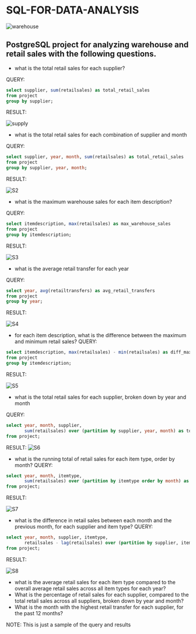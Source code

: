 # SQL-FOR-DATA-ANALYSIS


![warehouse](https://user-images.githubusercontent.com/100838547/224486570-d7976cc8-bc0b-4a6e-a39f-1654016ceac8.jpg)

## PostgreSQL project for analyzing warehouse and retail sales with the following questions.

* what is the total retail sales for each supplier?

 QUERY:
 ```sql
 select supplier, sum(retailsales) as total_retail_sales
from project 
group by supplier;
 ```
RESULT:

![supply](https://user-images.githubusercontent.com/100838547/224489292-87e0be9c-c732-4b43-8bf8-565bbc054124.png)
* what is the total retail sales for each combination of supplier and month

QUERY:
```sql
select supplier, year, month, sum(retailsales) as total_retail_sales
from project 
group by supplier, year, month;
```
RESULT:

![S2](https://user-images.githubusercontent.com/100838547/224490032-fcd48f03-6b2a-4a76-a0f8-f4d74d25819d.png)

* what is the maximum warehouse sales for each item description?

QUERY:
```sql
select itemdescription, max(retailsales) as max_warehouse_sales
from project 
group by itemdescription;
```
RESULT:

![S3](https://user-images.githubusercontent.com/100838547/224490291-90dffa9b-fa4e-4514-8df8-5f2ffbb4cb28.png)

* what is the average retail transfer for each year 

QUERY:
```sql
select year, avg(retailtransfers) as avg_retail_transfers
from project 
group by year;
```

RESULT:

![S4](https://user-images.githubusercontent.com/100838547/224490466-0d7f489f-88b2-4aad-8156-c5072dd131ca.png)

* for each item description, what is the difference between the maximum and minimum retail sales? 
QUERY:
```sql
select itemdescription, max(retailsales) - min(retailsales) as diff_max_min_retail_sales
from project 
group by itemdescription;
```
RESULT:

![S5](https://user-images.githubusercontent.com/100838547/224490734-631015ab-8936-4c4a-9c73-3e3a399d0b68.png)

* what is the total retail sales for each supplier, broken down by year and month 

QUERY:
```sql
select year, month, supplier,
       sum(retailsales) over (partition by supplier, year, month) as total_retail_sales
from project;
```

RESULT:
![S6](https://user-images.githubusercontent.com/100838547/224491227-92c48a4c-6169-4b7e-9375-3d224715f18c.png)

* what is the running total of retail sales for each item type, order by month?
QUERY:
```sql
select year, month, itemtype,
       sum(retailsales) over (partition by itemtype order by month) as running_total_retail_sales
from project;
```

RESULT:

![S7](https://user-images.githubusercontent.com/100838547/224491546-11d65523-edc9-4f63-820f-7473c1926e81.png)


* what is the difference in retail sales between each month and the previous month, for each supplier and item type?
QUERY:
```sql
select year, month, supplier, itemtype,
       retailsales - lag(retailsales) over (partition by supplier, itemtype order by year, month) as diff_retail_sales
from project; 
```

RESULT:

![S8](https://user-images.githubusercontent.com/100838547/224491808-dd42d7ad-695e-45c0-81e1-0fb823980eb2.png)

* what is the average retail sales for each item type compared to the overall average retail sales across all item types for each year?
* What is the percentage of retail sales for each supplier, compared to the total retail sales across all suppliers, broken down by year and month?
* What is the month with the highest retail transfer for each supplier, for the past 12 months?


NOTE: This is just a sample of the query and results


 
